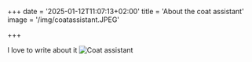 +++
date = '2025-01-12T11:07:13+02:00'
title = 'About the coat assistant'
image = '/img/coatassistant.JPEG'

+++

I love to write about it
![Coat assistant](/img/coatassistant.JPEG)
